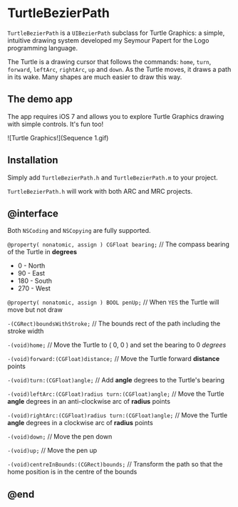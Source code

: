 TurtleBezierPath
===================

`TurtleBezierPath` is a `UIBezierPath` subclass for Turtle Graphics: a simple, intuitive drawing system developed my Seymour Papert for the Logo programming language.

The Turtle is a drawing cursor that follows the commands: `home`, `turn`, `forward`, `leftArc`, `rightArc`, `up` and `down`. As the Turtle moves, it draws a path in its wake. Many shapes are much easier to draw this way.

The demo app
------------------

The app requires iOS 7 and allows you to explore Turtle Graphics drawing with simple controls. It's fun too!

![Turtle Graphics!](Sequence 1.gif)

Installation
------------------
Simply add `TurtleBezierPath.h` and `TurtleBezierPath.m` to your project.

`TurtleBezierPath.h` will work with both ARC and MRC projects.

@interface
-----
Both `NSCoding` and `NSCopying` are fully supported.


`@property( nonatomic, assign ) CGFloat bearing;` // The compass bearing of the Turtle in **degrees**

* 0 - North
* 90 - East
* 180 - South
* 270 - West


`@property( nonatomic, assign ) BOOL penUp;` // When `YES` the Turtle will move but not draw


`-(CGRect)boundsWithStroke;` // The bounds rect of the path including the stroke width


`-(void)home;` // Move the Turtle to ( 0, 0 ) and set the bearing to 0 *degrees*


`-(void)forward:(CGFloat)distance;` // Move the Turtle forward **distance** points


`-(void)turn:(CGFloat)angle;` // Add **angle** degrees to the Turtle's bearing


`-(void)leftArc:(CGFloat)radius turn:(CGFloat)angle;` // Move the Turtle **angle** degrees in an anti-clockwise arc of **radius** points


`-(void)rightArc:(CGFloat)radius turn:(CGFloat)angle;` // Move the Turtle **angle** degrees in a clockwise arc of **radius** points


`-(void)down;` // Move the pen down


`-(void)up;` // Move the pen up


`-(void)centreInBounds:(CGRect)bounds;` // Transform the path so that the home position is in the centre of the bounds



@end
-----
